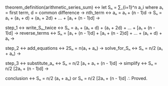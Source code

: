 theorem_definition(arithmetic_series_sum) ↔
    let Sₙ = ∑_{i=1}^n a_i where a₁ = first term, d = common difference →
    nth_term ↔ aₙ = a₁ + (n - 1)d →
    Sₙ = a₁ + (a₁ + d) + (a₁ + 2d) + ... + [a₁ + (n - 1)d] →
    
step_1 ↔ write_Sₙ_twice ↔
    Sₙ = a₁ + (a₁ + d) + (a₁ + 2d) + ... + [a₁ + (n - 1)d] →
    reverse_terms ↔ Sₙ = [a₁ + (n - 1)d] + [a₁ + (n - 2)d] + ... + (a₁ + d) + a₁ →
    
step_2 ↔ add_equations ↔
    2Sₙ = n(a₁ + aₙ) →
    solve_for_Sₙ ↔ Sₙ = n/2 (a₁ + aₙ) →
    
step_3 ↔ substitute_aₙ ↔
    Sₙ = n/2 [a₁ + a₁ + (n - 1)d] →
    simplify ↔ Sₙ = n/2 [2a₁ + (n - 1)d] →

conclusion ↔
    Sₙ = n/2 (a₁ + aₙ) or Sₙ = n/2 [2a₁ + (n - 1)d] ∴ Proved.